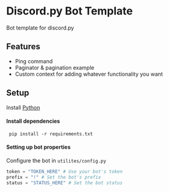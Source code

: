 # Discord.py Bot Template

Bot template for discord.py

## Features
* Ping command
* Paginator & pagination example
* Custom context for adding whatever functionality you want

## Setup
Install [Python](https://www.python.org/)

#### Install dependencies
```
 pip install -r requirements.txt
```
 #### Setting up bot properties
 Configure the bot in `utilites/config.py`
```python
token = "TOKEN_HERE" # Use your bot's token
prefix = "!" # Set the bot's prefix
status = "STATUS_HERE" # Set the bot status
 ```
